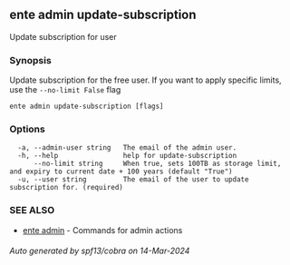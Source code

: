 ## ente admin update-subscription

Update subscription for user

### Synopsis

Update subscription for the free user. If you want to apply specific limits, use the `--no-limit False` flag

```
ente admin update-subscription [flags]
```

### Options

```
  -a, --admin-user string   The email of the admin user.
  -h, --help                help for update-subscription
      --no-limit string     When true, sets 100TB as storage limit, and expiry to current date + 100 years (default "True")
  -u, --user string         The email of the user to update subscription for. (required)
```

### SEE ALSO

* [ente admin](ente_admin.md)	 - Commands for admin actions

###### Auto generated by spf13/cobra on 14-Mar-2024
